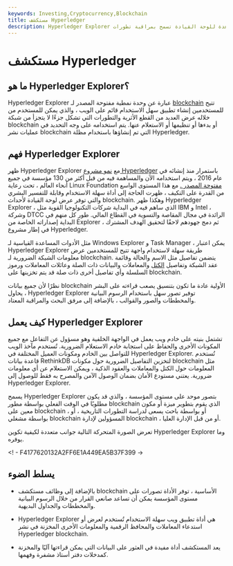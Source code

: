 ```yaml
---
keywords: Investing,Cryptocurrency,Blockchain
title: مستكشف Hyperledger
description: Hyperledger Explorer هو أداة مساعدة للوحة القيادة تسمح بمراقبة تطورات blockchain والبيانات ذات الصلة والبحث عنها وصيانتها
---
```


# مستكشف Hyperledger
## ما هو Hyperledger Explorer؟

Hyperledger Explorer عبارة عن وحدة نمطية مفتوحة المصدر لـ [blockchain](/blockchain) تتيح للمستخدمين إنشاء تطبيق سهل الاستخدام قائم على الويب ، والذي يمكن للمستخدم من خلاله عرض العديد من القطع الأثرية والتطورات التي تشكل جزءًا لا يتجزأ من شبكة blockchain أو بدءها أو تنظيمها أو الاستعلام عنها. يتم استخدامه على وجه التحديد في عمليات نشر blockchain التي تم إنشاؤها باستخدام مظلة Hyperledger.

## فهم Hyperledger Explorer

ظهر Hyperledger Explorer مع [نمو مشروع Hyperledger](/hyperledger) باستمرار منذ إنشائه في عام 2016 ، ويتم استخدامه الآن والمساهمة فيه من قبل أكثر من 130 مؤسسة في جميع أنحاء العالم ، تحت رعاية Linux Foundation [مفتوحة المصدر .](/open-source) مع هذا المستوى الواسع من القدرة على التكيف ، ظهرت الحاجة إلى أداة سهلة الاستخدام وقابلة للتفسير البشري والتي توفر عرض لوحة القيادة لأحداث blockchain. وهكذا ظهر Hyperledger Explorer ، الذي ساهم فيه في البداية شركات التكنولوجيا القوية مثل IBM و Intel ، وشركة DTCC الرائدة في مجال المقاصة والتسوية في القطاع المالي. طور كل منهم في البداية إصداراته الخاصة من Explorer ، ثم دمج جهودهم لاحقًا لتحقيق الهدف المشترك في إطار مشروع Hyperledger.

مثل الأدوات المساعدة القياسية لـ Windows Explorer و Task Manager ، يمكن اعتبار Hyperledger Explorer طريقة سهلة لاستخدام واجهة تتيح للمستخدمين عرض معلومات الشبكة الضرورية لـ blockchain. يتضمن تفاصيل مثل الاسم والحالة وقائمة عقد الشبكة وتفاصيل [الكتل](/block-bitcoin-block) والمعاملات والبيانات ذات الصلة وعائلات المعاملات ورموز السلسلة وأي تفاصيل أخرى ذات صلة قد يتم تخزينها على blockchain.

نظرًا لأن جميع بيانات blockchain الأولية عادة ما تكون بتنسيق يصعب قراءته على البشر ، يحاول Hyperledger Explorer توفير تصور سهل باستخدام الرسوم البيانية والمخططات والصور والقوالب ، بالإضافة إلى مرفق البحث والمراقبة المعتاد.

## كيف يعمل Hyperledger Explorer

تشتمل بنيته على خادم ويب يعمل في الواجهة الخلفية وهو مسؤول عن التفاعل مع جميع المكونات الأخرى والحفاظ على استجابة خادم الاستعلام الضرورية. تُستخدم مآخذ الويب للتواصل بين الخادم ومكونات العميل المختلفة في Hyperledger Explorer. تُستخدم قاعدة بيانات RethinkDB لتخزين التفاصيل الضرورية حول مكونات blockchain مثل المعلومات حول الكتل والمعاملات والعقود الذكية ، ويمكن الاستعلام عن أي معلومات ضرورية. يعتني مستودع الأمان بضمان الوصول الآمن والمصرح به فقط للوصول إلى Hyperledger Explorer.

يسمح Hyperledger Explorer بتصور موحد على مستوى المؤسسة ، والذي قد يكون مطلوبًا في الوقت الفعلي بواسطة مطور blockchain الذي يقوم بتطوير ميزة أو مكون معين على blockchain ، أو بواسطة باحث يسعى لدراسة التطورات التاريخية ، أو بواسطة مشغلي blockchain المسؤولين لإدارة blockchain ، أو من قبل الإدارة العليا.

تعرض الصورة المتحركة التالية جوانب متعددة لكيفية تكوين Hyperledger Explorer وما يوفره.

<! - F4177620132A2FF6E1A449EA5B37F399 ->

## يسلط الضوء

- بالإضافة إلى وظائف مستكشف blockchain الأساسية ، توفر الأداة تصورات على مستوى المؤسسة يمكن أن تساعد صانعي القرار من خلال الرسوم البيانية والمخططات والجداول البديهية.

- Hyperledger Explorer هي أداة تطبيق ويب سهلة الاستخدام تُستخدم لعرض أو استدعاء المعاملات والمحافظ الرقمية والمعلومات الأخرى المخزنة في نشر Hyperledger blockchain.

- يعد المستكشف أداة مفيدة في العثور على البيانات التي يمكن قراءتها آليًا والمخزنة كمدخلات دفتر أستاذ مشفرة وفهمها.

